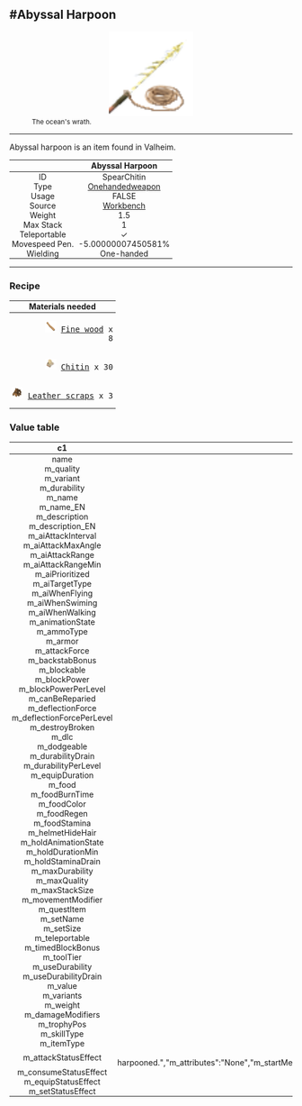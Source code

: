<meta property="og:title" content="Abyssal Harpoon - MoreValheim" /><meta property="og:type" content="website" /><meta property="og:image" content="/assets/abyssal_harpoon.png" /><meta property="og:description" content="Abyssal Harpoon is an item found in Valheim." /><meta name="theme-color" content="#546D78"><meta name="twitter:card" content="summary_large_image">
#Abyssal Harpoon
-------------
<style>img {width:20px;}.tb {width:150px;display: block;margin-left: auto;margin-right: auto;}</style>

<style>.md-typeset table:not([class]) th:not([align]) {min-width:unset!important;}</style>
<style>td{padding:0em 0.3em!important;text-align:center!important;border-left:.05rem solid var(--md-default-fg-color--lightest)}</style>

<style>th{padding:0.1em 0.3em!important;text-align:center!important;font-weight:bold}</style>

<style>pre{text-align:right!important}</style>
<style>table tr td:first-child {border-left: 0;};</style>

<figure><img src="/assets/abyssal_harpoon.png" class="tb" /><figcaption><small>The ocean's wrath.</small></figcaption></figure>

-------------

Abyssal harpoon is an item found in Valheim.

|        | Abyssal Harpoon              |
| ----------- | ------------------------------------ |
| ID |SpearChitin
| Type | [Onehandedweapon](../../types/onehandedweapon)
| Usage | FALSE<br>
| Source | [Workbench](../../object/workbench)
| Weight | 1.5 |
| Max Stack | 1 |
| Teleportable | ✓
| Movespeed Pen. | -5.00000007450581%
| Wielding | One-handed


-------------

### Recipe

| Materials needed |
| - |
| <pre>[![Fine wood](/assets/fine_wood.png)](../../item/fine_wood) [Fine wood](../fine_wood) x 8</pre> |
| <pre>[![Chitin](/assets/chitin.png)](../../item/chitin) [Chitin](../chitin) x 30</pre> |
| <pre>[![Leather scraps](/assets/leather_scraps.png)](../../item/leather_scraps) [Leather scraps](../leather_scraps) x 3</pre> |

### Value table
|c1|c2|
|----|----|
|name|SpearChitin|
|m_quality|1|
|m_variant|0|
|m_durability|50|
|m_name|$item_spear_chitin|
|m_name_EN|Abyssal harpoon|
|m_description|$item_spear_chitin_description|
|m_description_EN|The ocean's wrath.|
|m_aiAttackInterval|2|
|m_aiAttackMaxAngle|5|
|m_aiAttackRange|2|
|m_aiAttackRangeMin|0|
|m_aiPrioritized|false|
|m_aiTargetType|Enemy|
|m_aiWhenFlying|true|
|m_aiWhenSwiming|true|
|m_aiWhenWalking|true|
|m_animationState|OneHanded|
|m_ammoType||
|m_armor|15|
|m_attackForce|20|
|m_backstabBonus|1|
|m_blockable|true|
|m_blockPower|10|
|m_blockPowerPerLevel|0|
|m_canBeReparied|true|
|m_deflectionForce|0|
|m_deflectionForcePerLevel|0|
|m_destroyBroken|false|
|m_dlc||
|m_dodgeable|true|
|m_durabilityDrain|0|
|m_durabilityPerLevel|50|
|m_equipDuration|0.200000002980232|
|m_food|0|
|m_foodBurnTime|0|
|m_foodColor|rgba(255, 255, 255, 255)|
|m_foodRegen|0|
|m_foodStamina|0|
|m_helmetHideHair|true|
|m_holdAnimationState||
|m_holdDurationMin|0|
|m_holdStaminaDrain|0|
|m_maxDurability|50|
|m_maxQuality|1|
|m_maxStackSize|1|
|m_movementModifier|-0.0500000007450581|
|m_questItem|false|
|m_setName||
|m_setSize|0|
|m_teleportable|true|
|m_timedBlockBonus|2|
|m_toolTier|0|
|m_useDurability|true|
|m_useDurabilityDrain|1|
|m_value|0|
|m_variants|0|
|m_weight|1.5|
|m_damageModifiers|[  ]|
|m_trophyPos|{"x":0,"y":0}|
|m_skillType|Spears|
|m_itemType|OneHandedWeapon|
|m_attackStatusEffect|{"m_name":"$se_harpooned_name","m_name_EN":"Harpooned","m_category":"","m_flashIcon":true,"m_cooldownIcon":false,"m_tooltip":"$se_harpooned_tooltip","m_tooltip_EN":"You have been harpooned.","m_attributes":"None","m_startMessage":"","m_startMessage_EN":"","m_startMessageType":"TopLeft","m_stopMessage":"","m_stopMessage_EN":"","m_stopMessageType":"TopLeft","m_repeatMessage":"","m_repeatMessage_EN":"","m_repeatMessageType":"TopLeft","m_repeatInterval":60,"m_ttl":0,"m_cooldown":0,"m_activationAnimation":"gpower"}|
|m_consumeStatusEffect|null|
|m_equipStatusEffect|null|
|m_setStatusEffect|null|
